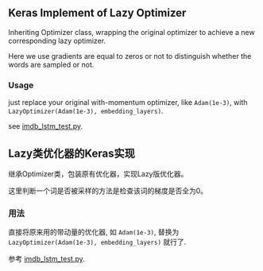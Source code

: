 ## Keras Implement of Lazy Optimizer

Inheriting Optimizer class, wrapping the original optimizer to achieve a new corresponding lazy optimizer.

Here we use gradients are equal to zeros or not to distinguish whether the words are sampled or not.

### Usage 
just replace your original with-momentum optimizer, like `Adam(1e-3)`, with `LazyOptimizer(Adam(1e-3), embedding_layers)`.

see <a href="https://github.com/bojone/keras_lazyoptimizer/blob/master/imdb_lstm_test.py">imdb_lstm_test.py</a>.

## Lazy类优化器的Keras实现

继承Optimizer类，包装原有优化器，实现Lazy版优化器。

这里判断一个词是否被采样的方法是检查该词的梯度是否全为0。

### 用法
直接将原来用的带动量的优化器, 如 `Adam(1e-3)`, 替换为 `LazyOptimizer(Adam(1e-3), embedding_layers)` 就行了.

参考 <a href="https://github.com/bojone/keras_lazyoptimizer/blob/master/imdb_lstm_test.py">imdb_lstm_test.py</a>.

